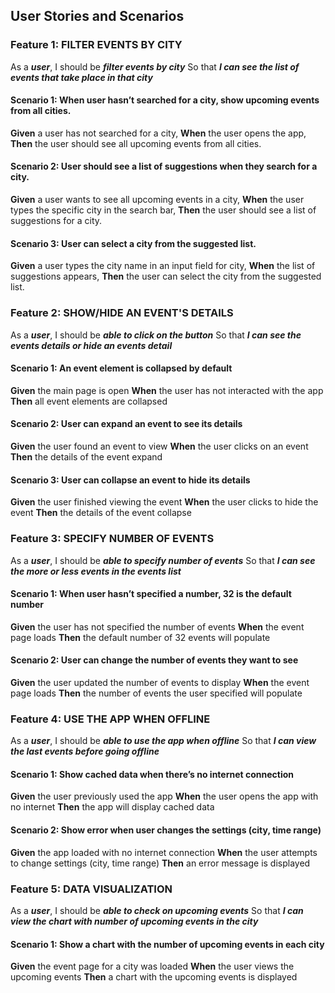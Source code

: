 ## User Stories and Scenarios
### Feature 1: FILTER EVENTS BY CITY
As a ***user***,
I should be ***filter events by city***
So that ***I can see the list of events that take place in that city***

#### Scenario 1: When user hasn’t searched for a city, show upcoming events from all cities.

**Given** a user has not searched for a city,
**When** the user opens the app,
**Then** the user should see all upcoming events from all cities.

#### Scenario 2: User should see a list of suggestions when they search for a city.

**Given** a user wants to see all upcoming events in a city,
**When** the user types the specific city in the search bar,
**Then** the user should see a list of suggestions for a city.

#### Scenario 3: User can select a city from the suggested list.

**Given** a user types the city name in an input field for city,
**When** the list of suggestions appears,
**Then** the user can select the city from the suggested list.

### Feature 2: SHOW/HIDE AN EVENT'S DETAILS
As a ***user***,
I should be ***able to click on the button***
So that ***I can see the events details or hide an events detail***

#### Scenario 1: An event element is collapsed by default

**Given** the main page is open
**When** the user has not interacted with the app
**Then** all event elements are collapsed

#### Scenario 2: User can expand an event to see its details

**Given** the user found an event to view
**When** the user clicks on an event
**Then** the details of the event expand

#### Scenario 3: User can collapse an event to hide its details

**Given** the user finished viewing the event
**When** the user clicks to hide the event
**Then** the details of the event collapse

### Feature 3: SPECIFY NUMBER OF EVENTS
As a ***user***,
I should be ***able to specify number of events***
So that ***I can see the more or less events in the events list***

#### Scenario 1: When user hasn’t specified a number, 32 is the default number

**Given** the user has not specified the number of events
**When** the event page loads
**Then** the default number of 32 events will populate

#### Scenario 2: User can change the number of events they want to see

**Given** the user updated the number of events to display
**When** the event page loads
**Then** the number of events the user specified will populate

### Feature 4: USE THE APP WHEN OFFLINE
As a ***user***,
I should be ***able to use the app when offline***
So that ***I can view the last events before going offline***

#### Scenario 1: Show cached data when there’s no internet connection

**Given** the user previously used the app
**When** the user opens the app with no internet
**Then** the app will display cached data

#### Scenario 2: Show error when user changes the settings (city, time range)

**Given** the app loaded with no internet connection
**When** the user attempts to change settings (city, time range)
**Then** an error message is displayed

### Feature 5: DATA VISUALIZATION
As a ***user***,
I should be ***able to check on upcoming events***
So that ***I can view the chart with number of upcoming events in the city***

#### Scenario 1: Show a chart with the number of upcoming events in each city

**Given** the event page for a city was loaded
**When** the user views the upcoming events
**Then** a chart with the upcoming events is displayed